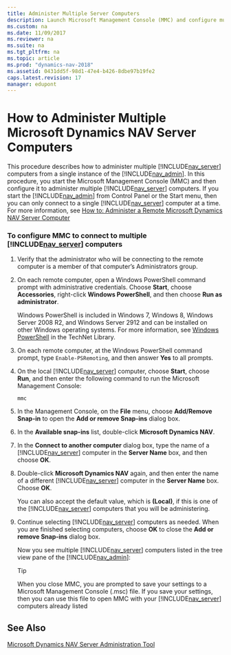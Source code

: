 ```yaml
---
title: Administer Multiple Server Computers
description: Launch Microsoft Management Console (MMC) and configure multiple Dynamics NAV Server computers from a single instance of the Server Administration tool.
ms.custom: na
ms.date: 11/09/2017
ms.reviewer: na
ms.suite: na
ms.tgt_pltfrm: na
ms.topic: article
ms.prod: "dynamics-nav-2018"
ms.assetid: 0431dd5f-98d1-47e4-b426-8dbe97b19fe2
caps.latest.revision: 17
manager: edupont
---
```

# How to Administer Multiple Microsoft Dynamics NAV Server Computers
This procedure describes how to administer multiple [!INCLUDE[nav_server](includes/nav_server_md.md)] computers from a single instance of the [!INCLUDE[nav_admin](includes/nav_admin_md.md)]. In this procedure, you start the Microsoft Management Console \(MMC\) and then configure it to administer multiple [!INCLUDE[nav_server](includes/nav_server_md.md)] computers. If you start the [!INCLUDE[nav_admin](includes/nav_admin_md.md)] from Control Panel or the Start menu, then you can only connect to a single [!INCLUDE[nav_server](includes/nav_server_md.md)] computer at a time. For more information, see [How to: Administer a Remote Microsoft Dynamics NAV Server Computer](How-to--Administer-a-Remote-Microsoft-Dynamics-NAV-Server-Computer.md)  
  
### To configure MMC to connect to multiple [!INCLUDE[nav_server](includes/nav_server_md.md)] computers  
  
1.  Verify that the administrator who will be connecting to the remote computer is a member of that computer’s Administrators group.  
  
2.  On each remote computer, open a Windows PowerShell command prompt with administrative credentials. Choose **Start**, choose **Accessories**, right-click **Windows PowerShell**, and then choose **Run as administrator**.  
  
     Windows PowerShell is included in Windows 7, Windows 8, Windows Server 2008 R2, and Windows Server 2912 and can be installed on other Windows operating systems. For more information, see [Windows PowerShell](http://go.microsoft.com/fwlink/?LinkId=211847) in the TechNet Library.  
  
3.  On each remote computer, at the Windows PowerShell command prompt, type `Enable-PSRemoting`, and then answer **Yes** to all prompts.  
  
4.  On the local [!INCLUDE[nav_server](includes/nav_server_md.md)] computer, choose **Start**, choose **Run**, and then enter the following command to run the Microsoft Management Console:  
  
    ```  
    mmc  
    ```  
  
5.  In the Management Console, on the **File** menu, choose **Add/Remove Snap-in** to open the **Add or remove Snap-ins** dialog box.  
  
6.  In the **Available snap-ins** list, double-click **Microsoft Dynamics NAV**.  
  
7.  In the **Connect to another computer** dialog box, type the name of a [!INCLUDE[nav_server](includes/nav_server_md.md)] computer in the **Server Name** box, and then choose **OK**.  
  
8.  Double-click **Microsoft Dynamics NAV** again, and then enter the name of a different [!INCLUDE[nav_server](includes/nav_server_md.md)] computer in the **Server Name** box. Choose **OK**.  
  
     You can also accept the default value, which is **\(Local\)**, if this is one of the [!INCLUDE[nav_server](includes/nav_server_md.md)] computers that you will be administering.  
  
9. Continue selecting [!INCLUDE[nav_server](includes/nav_server_md.md)] computers as needed. When you are finished selecting computers, choose **OK** to close the **Add or remove Snap-ins** dialog box.  
  
     Now you see multiple [!INCLUDE[nav_server](includes/nav_server_md.md)] computers listed in the tree view pane of the [!INCLUDE[nav_admin](includes/nav_admin_md.md)]:  
  
    > [!TIP]  
    >  When you close MMC, you are prompted to save your settings to a Microsoft Management Console \(.msc\) file. If you save your settings, then you can use this file to open MMC with your [!INCLUDE[nav_server](includes/nav_server_md.md)] computers already listed  
  
## See Also  
 [Microsoft Dynamics NAV Server Administration Tool](Microsoft-Dynamics-NAV-Server-Administration-Tool.md)